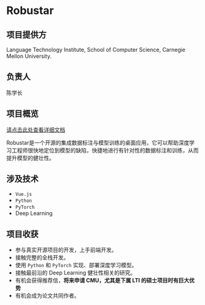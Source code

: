 # Robustar

## 项目提供方

Language Technology Institute, School of Computer Science, Carnegie Mellon University.

## 负责人

陈学长

## 项目概览

[请点击此处查看详细文档](../resources/robustar.pdf)

Robustar是一个开源的集成数据标注与模型训练的桌面应用，它可以帮助深度学习工程师很快地定位到模型的缺陷，快捷地进行有针对性的数据标注和训练，从而提升模型的健壮性。



## 涉及技术

- `Vue.js`
- `Python`
- `PyTorch`
- Deep Learning

## 项目收获

- 参与真实开源项目的开发，上手前端开发。
- 接触完整的全栈开发。
- 使用 `Python` 和 `PyTorch` 实现、部署深度学习模型。
- 接触最前沿的 Deep Learning 健壮性相关的研究。
- 有机会获得推荐信，**将来申请 CMU，尤其是下属 LTI 的硕士项目时有巨大优势**
- 有机会成为论文共同作者。

